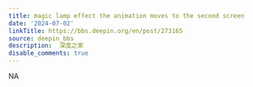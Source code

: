 ```yaml
---
title: magic lamp effect the animation moves to the second screen
date: '2024-07-02'
linkTitle: https://bbs.deepin.org/en/post/273165
source: deepin_bbs
description:  深度之家 
disable_comments: true
---
```

NA
